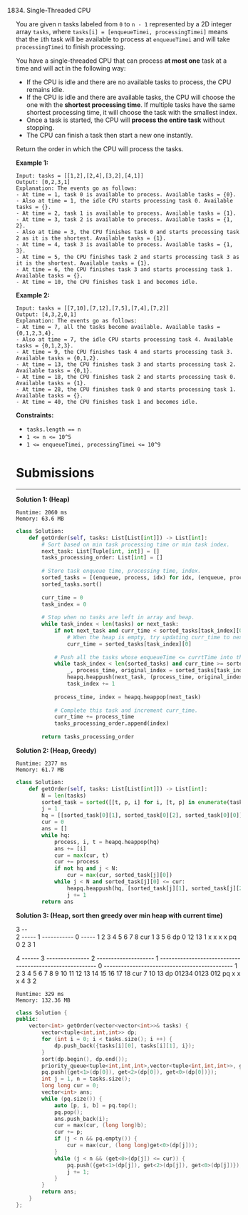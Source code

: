 1834. Single-Threaded CPU

You are given n tasks labeled from `0` to `n - 1` represented by a 2D integer array `tasks`, where `tasks[i] = [enqueueTimei, processingTimei]` means that the `i`th task will be available to process at `enqueueTimei` and will take `processingTimei` to finish processing.

You have a single-threaded CPU that can process **at most one** task at a time and will act in the following way:

* If the CPU is idle and there are no available tasks to process, the CPU remains idle.
* If the CPU is idle and there are available tasks, the CPU will choose the one with the **shortest processing time**. If multiple tasks have the same shortest processing time, it will choose the task with the smallest index.
* Once a task is started, the CPU will **process the entire task** without stopping.
* The CPU can finish a task then start a new one instantly.

Return the order in which the CPU will process the tasks.

 

**Example 1:**
```
Input: tasks = [[1,2],[2,4],[3,2],[4,1]]
Output: [0,2,3,1]
Explanation: The events go as follows: 
- At time = 1, task 0 is available to process. Available tasks = {0}.
- Also at time = 1, the idle CPU starts processing task 0. Available tasks = {}.
- At time = 2, task 1 is available to process. Available tasks = {1}.
- At time = 3, task 2 is available to process. Available tasks = {1, 2}.
- Also at time = 3, the CPU finishes task 0 and starts processing task 2 as it is the shortest. Available tasks = {1}.
- At time = 4, task 3 is available to process. Available tasks = {1, 3}.
- At time = 5, the CPU finishes task 2 and starts processing task 3 as it is the shortest. Available tasks = {1}.
- At time = 6, the CPU finishes task 3 and starts processing task 1. Available tasks = {}.
- At time = 10, the CPU finishes task 1 and becomes idle.
```

**Example 2:**
```
Input: tasks = [[7,10],[7,12],[7,5],[7,4],[7,2]]
Output: [4,3,2,0,1]
Explanation: The events go as follows:
- At time = 7, all the tasks become available. Available tasks = {0,1,2,3,4}.
- Also at time = 7, the idle CPU starts processing task 4. Available tasks = {0,1,2,3}.
- At time = 9, the CPU finishes task 4 and starts processing task 3. Available tasks = {0,1,2}.
- At time = 13, the CPU finishes task 3 and starts processing task 2. Available tasks = {0,1}.
- At time = 18, the CPU finishes task 2 and starts processing task 0. Available tasks = {1}.
- At time = 28, the CPU finishes task 0 and starts processing task 1. Available tasks = {}.
- At time = 40, the CPU finishes task 1 and becomes idle.
```

**Constraints:**

* `tasks.length == n`
* `1 <= n <= 10^5`
* `1 <= enqueueTimei, processingTimei <= 10^9`

# Submissions
---
**Solution 1: (Heap)**
```
Runtime: 2060 ms
Memory: 63.6 MB
```
```python
class Solution:
    def getOrder(self, tasks: List[List[int]]) -> List[int]:
        # Sort based on min task processing time or min task index.
        next_task: List[Tuple[int, int]] = []
        tasks_processing_order: List[int] = []
        
        # Store task enqueue time, processing time, index.
        sorted_tasks = [(enqueue, process, idx) for idx, (enqueue, process) in enumerate(tasks)]
        sorted_tasks.sort()
        
        curr_time = 0
        task_index = 0
        
        # Stop when no tasks are left in array and heap.
        while task_index < len(tasks) or next_task:
            if not next_task and curr_time < sorted_tasks[task_index][0]:
                # When the heap is empty, try updating curr_time to next task's enqueue time. 
                curr_time = sorted_tasks[task_index][0]
            
            # Push all the tasks whose enqueueTime <= currtTime into the heap.
            while task_index < len(sorted_tasks) and curr_time >= sorted_tasks[task_index][0]:
                _, process_time, original_index = sorted_tasks[task_index]
                heapq.heappush(next_task, (process_time, original_index))
                task_index += 1
            
            process_time, index = heapq.heappop(next_task)
            
            # Complete this task and increment curr_time.
            curr_time += process_time
            tasks_processing_order.append(index)
        
        return tasks_processing_order
```

**Solution 2: (Heap, Greedy)**
```
Runtime: 2377 ms
Memory: 61.7 MB
```
```python
class Solution:
    def getOrder(self, tasks: List[List[int]]) -> List[int]:
        N = len(tasks)
        sorted_task = sorted([[t, p, i] for i, [t, p] in enumerate(tasks)])
        j = 1
        hq = [[sorted_task[0][1], sorted_task[0][2], sorted_task[0][0]]]
        cur = 0
        ans = []
        while hq:
            process, i, t = heapq.heappop(hq)
            ans += [i]
            cur = max(cur, t)
            cur += process
            if not hq and j < N:
                cur = max(cur, sorted_task[j][0])
            while j < N and sorted_task[j][0] <= cur:
                heapq.heappush(hq, [sorted_task[j][1], sorted_task[j][2], sorted_task[j][0]])
                j += 1
        return ans
```

**Solution 3: (Heap, sort then greedy over min heap with current time)**

3            --    
2         -----
1      -----------
0   -----
    1  2  3  4  5  6  7  8
cur 1     3     5  6
dp  0     12    13 1
    x      x     x x
pq  0     2     3  1

4                           ------
3                           ---------------
2                           --------------------
1                           --------------------------------------------------------
0                           ---------------------------------------------
    1   2   3   4   5   6   7   8   9   10   11   12   13   14   15   16   17   18
cur                         7       10                 13
dp                          01234   0123               012
pq                              x      x                 x
                            4       3                  2
```
Runtime: 329 ms
Memory: 132.36 MB
```
```c++
class Solution {
public:
    vector<int> getOrder(vector<vector<int>>& tasks) {
        vector<tuple<int,int,int>> dp;
        for (int i = 0; i < tasks.size(); i ++) {
            dp.push_back({tasks[i][0], tasks[i][1], i});
        }
        sort(dp.begin(), dp.end());
        priority_queue<tuple<int,int,int>,vector<tuple<int,int,int>>, greater<tuple<int,int,int>>> pq;
        pq.push({get<1>(dp[0]), get<2>(dp[0]), get<0>(dp[0])});
        int j = 1, n = tasks.size();
        long long cur = 0;
        vector<int> ans;
        while (pq.size()) {
            auto [p, i, b] = pq.top();
            pq.pop();
            ans.push_back(i);
            cur = max(cur, (long long)b);
            cur += p;
            if (j < n && pq.empty()) {
                cur = max(cur, (long long)get<0>(dp[j]));
            }
            while (j < n && (get<0>(dp[j]) <= cur)) {
                pq.push({get<1>(dp[j]), get<2>(dp[j]), get<0>(dp[j])});
                j += 1;
            }
        }
        return ans;
    }
};
```
